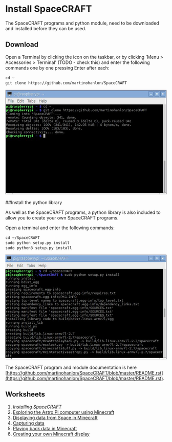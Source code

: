 # Install SpaceCRAFT

The SpaceCRAFT programs and python module, need to be downloaded and installed before they can be used.

## Download

Open a Terminal by clicking the icon on the taskbar, or by clicking `Menu > Accessories > Terminal' (TODO - check this) and enter the following commands one by one pressing Enter after each:

```
cd ~
git clone https://github.com/martinohanlon/SpaceCRAFT
```

![Downloading SpaceCRAFT](../images/downloadspacecraft.jpg)

##Install the python library

As well as the SpaceCRAFT programs, a python library is also included to allow you to create your own SpaceCRAFT programs.

Open a terminal and enter the following commands:

```
cd ~/SpaceCRAFT
sudo python setup.py install
sudo python3 setup.py install
```

![Installing SpaceCRAFT](../images/installspacecraft.jpg)

The SpaceCRAFT program and module documentation is here [https://github.com/martinohanlon/SpaceCRAFT/blob/master/README.rst](https://github.com/martinohanlon/SpaceCRAFT/blob/master/README.rst).

## Worksheets
1. *[Installing SpaceCRAFT](installspacecraft.md)*
2. [Exploring the Astro Pi computer using Minecraft](interactiveastropi.md)
3. [Displaying data from Space in Minecraft](displayingrealtimedata.md)
4. [Capturing data](capturingdata.md)
5. [Playing back data in Minecraft](playbackdata.md)
6. [Creating your own Minecraft display](minecraftdisplay.md)
